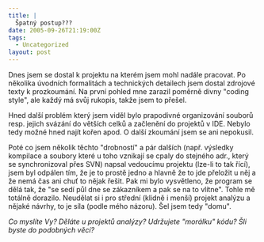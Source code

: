 ```yaml
---
title: |
  Špatný postup???
date: 2005-09-26T21:19:00Z
tags:
  - Uncategorized
layout: post
---
```

Dnes jsem se dostal k projektu na kterém jsem mohl nadále pracovat. Po několika úvodních formalitách a technických detailech jsem dostal zdrojové texty k prozkoumání. Na první pohled mne zarazil poměrně divny "coding style", ale každý má svůj rukopis, takže jsem to přešel.

Hned další problém který jsem viděl bylo prapodivné organizování souborů resp. jejich svázání do větších celků a začlenění do projektů v IDE. Nebylo tedy možné hned najít kořen apod. O další zkoumání jsem se ani nepokusil.

Poté co jsem několik těchto "drobností" a pár dalších (např. výsledky kompilace a soubory které u toho vznikají se cpaly do stejného adr., který se synchronizoval přes SVN) napsal vedoucímu projektu (lze-li to tak řící), jsem byl odpálen tím, že je to prostě jedno a hlavně že to jde přeložit u něj a že nemá čas ani chuť to nějak řešit. Pak mi bylo vysvětleno, že program se dělá tak, že "se sedí půl dne se zákazníkem a pak se na to vlítne". Tohle mě totálně dorazilo. Neudělat si i pro střední (klidně i menší) projekt analýzu a nějaké návrhy, to je síla (podle mého názoru). Šel jsem tedy "domu".

_Co myslíte Vy? Děláte u projektů analýzy? Udržujete "morálku" kódu? Šli byste do podobných věcí?_